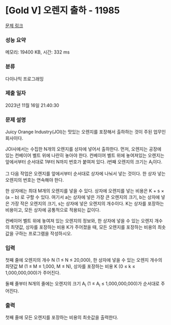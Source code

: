 # [Gold V] 오렌지 출하 - 11985 

[문제 링크](https://www.acmicpc.net/problem/11985) 

### 성능 요약

메모리: 19400 KB, 시간: 332 ms

### 분류

다이나믹 프로그래밍

### 제출 일자

2023년 11월 16일 21:40:30

### 문제 설명

<p>Juicy Orange Industry(JOI)는 맛있는 오렌지를 포장해서 출하하는 것이 주된 업무인 회사이다. </p>

<p>JOI사에서는 수집한 N개의 오렌지를 상자에 넣어서 출하한다. 먼저, 오렌지는 공장에 있는 컨베이어 벨트 위에 나란히 놓아야 한다. 컨베이어 벨트 위에 놓여져있는 오렌지는 앞에서부터 순서대로 1부터 N까지 번호가 붙여져 있다. i번째 오렌지의 크기는 A<sub>i</sub>이다.</p>

<p>그 다음 작업은 오렌지를 앞에서부터 순서대로 상자에 나눠서 넣는 것이다. 한 상자 넣는 오렌지의 번호는 연속해야 한다.</p>

<p>한 상자에는 최대 M개의 오렌지를 넣을 수 있다. 상자에 오렌지를 넣는 비용은 K + s × (a − b) 로 구할 수 있다. 여기서 a는 상자에 넣은 가장 큰 오렌지의 크기, b는 상자에 넣은 가장 작은 오렌지의 크기, s는 상자에 넣은 오렌지의 개수이다. K는 상자를 포장하는 비용이고, 모든 상자에 공통적으로 적용되는 값이다.</p>

<p>컨베이어 벨트 위에 놓여져 있는 오렌지의 정보와, 한 상자에 넣을 수 있는 오렌지 개수의 최댓값, 상자를 포장하는 비용 K가 주어졌을 때, 모든 오렌지를 포장하는 비용의 최솟값을 구하는 프로그램을 작성하시오.</p>

### 입력 

 <p>첫째 줄에 오렌지의 개수 N (1 ≤ N ≤ 20,000), 한 상자에 넣을 수 있는 오렌지 개수의 최댓값 M (1 ≤ M ≤ 1,000, M ≤ N), 상자를 포장하는 비용 K (0 ≤ k ≤ 1,000,000,000)가 주어진다.</p>

<p>둘째 줄부터 N개의 줄에는 오렌지의 크기 A<sub>i</sub> (1 ≤ A<sub>i</sub> ≤ 1,000,000,000)가 순서대로 주어진다. </p>

### 출력 

 <p>첫째 줄에 모든 오렌지를 포장하는 비용의 최솟값을 출력한다.</p>

